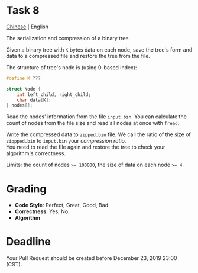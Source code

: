 # Task 8
[Chinese](README.zh.md) | English

The serialization and compression of a binary tree.

Given a binary tree with `K` bytes data on each node, save the tree's form and data to a compressed file and restore the tree from the file.

The structure of tree's node is (using 0-based index):

```cpp
#define K ???

struct Node {
    int left_child, right_child;
    char data[K];
} nodes[]; 
```

Read the nodes' information from the file `input.bin`. You can calculate the count of nodes from the file size and read all nodes at once with `fread`.

Write the compressed data to `zipped.bin` file. We call the ratio of the size of `zippped.bin` to `input.bin` your *compression ratio*.  
You need to read the file again and restore the tree to check your algorithm's correctness.

Limits: the count of nodes `>= 100000`, the size of data on each node `>= 4`.

# Grading
* **Code Style**: Perfect, Great, Good, Bad.
* **Correctness**: Yes, No.
* **Algorithm**

# Deadline
Your Pull Request should be created before December 23, 2019 23:00 (CST).
